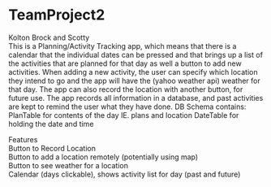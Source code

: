 # TeamProject2
Kolton Brock and Scotty  
This is a Planning/Activity Tracking app, which means that there is a calendar that the individual dates can be pressed and that
brings up a list of the activities that are planned for that day as well a button to add new activities. When adding a new
activity, the user can specify which location they intend to go and the app will have the (yahoo weather api) weather for that day.
The app can also record the location with another button, for future use. The app records all information in a database, 
and past activities are kept to remind the user what they have done.
DB Schema contains: PlanTable for contents of the day IE. plans and location
DateTable for holding the date and time

Features  
Button to Record Location  
Button to add a location remotely (potentially using map)  
Button to see weather for a location  
Calendar (days clickable), shows activity list for day (past and future)   

